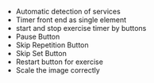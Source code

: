 + Automatic detection of services
+ Timer front end as single element 
+ start and stop exercise timer by buttons
+ Pause Button
+ Skip Repetition Button
+ Skip Set Button
+ Restart button for exercise
+ Scale the image correctly
